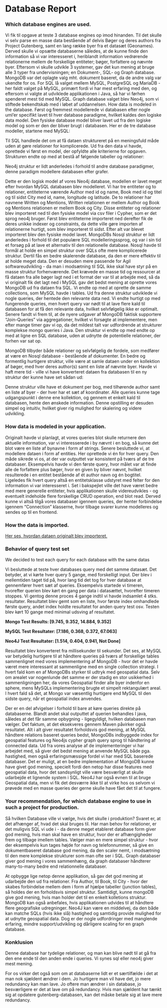 
# Database Report

### Which database engines are used.

Vi fik til opgave at teste 3 database engines op imod hinanden. Til det skulle vi selv parse en masse data bestående af delvis Bøger og deres authors fra Project Gutenberg, samt en lang række byer fra et datasæt (Geonames). Derved skulle vi opsætte databaserne således, at de kunne finde den information så vi var interesseret i, heriblandt information vedrørende relationerne mellem de forskellige entiteter; bøger, forfattere og nævnte byer. Eftersom vi skulle udvikle 3 systemer, gav det kun mening at bruge alle 3 typer fra undervisningen; en Dokument-, SQL- og Graph database. MongoDB var det oplagte valg mht. dokument baseret, da de andre valg var ukendte for os. For SQL lå valget mellem MySQL, PostgreSQL og MariaDB - her faldt valget på MySQL, primært fordi vi har mest erfaring med den, og eftersom vi valgte at udviklede applikationen i Java, så har vi førhen spenderet mest tid med MySQL. Graph database valget blev Neo4j, som vi stiftede bekendtskab med i løbet af uddannelsen. 
How data is modeled in the database.
Først og fremmest modellerede vi databasen efter nogle uml’er specifikt lavet til hver database paradigme, hvilket kaldes den logiske data model. Den fysiske database model bliver lavet ud fra den logiske model og som er den der bliver brugt i databasen.
Her er de tre database modeller, startene med MySQL:

Til SQL handlede det om at få dataen struktureret på en meningsfuld måde uden at gøre relationer for komplicerede. Ud fra den data vi havde, oprettede vi først en model, der opfyldte alle kriterierne for opgaven. Strukturen endte op med at bestå af følgende tabeller og relationer:



<Billede>




Neo4j struktur er lidt anderledes i forhold til andre database paradigmer, denne paradigm modellere databasen efter grafer.
<Billede>

Dette er den logisk model af vores Neo4j database, modellen er lavet meget efter hvordan MySQL databasen blev modelleret. Vi har tre entiteter og to relationer, entiteterne værende Author med id og name, Book med id og titel og til sidst City med id, name, longitude og latitude. De to relationer har navnene Written og Mentions, Written relationen er mellem Author og Book og Mentions relationen er mellem Book og City. Disse entiteter og relationer blev importeret ned til den fysiske model via csv filer i Cypher, som er det sprog neo4j bruger. Først blev entiteterne importeret ned derefter fik de deres unikke indexer og constraints, da dette ville gøre importen af relationerne hurtigt, som blev importeret til sidst.
Efter alt var blevet importeret blev den fysiske model lavet.
MongoDBs Nosql struktur er lidt anderledes i forhold til det populære SQL modelleringssprog, og var i sin tid et forsøg på at lave et alternativ til den relationelle database. Nosql havde til formål at holde en simpel struktur over SQLs ofte mere komplicerede struktur. Dertil fås en bedre skalerende database, da den er mere effektiv til at holde meget data. Den er desuden mere passende for Agil softwareudvikling - da man i modsætning til SQL ikke skal have styr på en masse struktur forhenværende. 
Det krævede en masse tid og ressourcer at få dataen fra alle bøger lagt ned i et format der var til at arbejde med, så da vi originalt fik det lagt ned i MySQL gav det bedst mening at oprette vores MongoDB ud fra dataen fra SQL. Vi endte op med at oprette de samme collections, som MySQL havde i tables. Ud fra denne struktur udviklede vi nogle queries, der hentede den relevante data ned. Vi endte hurtigt op med fungerende queries, men hvert query var nødt til at lave flere kald til databasen for at få den relevante data, hvilket selvfølgelig ikke er optimalt. Senere fandt vi frem til, at de nyere udgaver af MongoDB faktisk supportere “Join-Queries” via aggregationer, hvilket vi forsøgte at implementere, men efter mange timer gav vi op, da det mildest talt var udfordrende at strukturer komplekse mongo queries i Java. Den struktur vi endte op med endte op med at ligne en SQL database, uden at udnytte de potentielle relationer, der forhen var sat op. 

MongoDB tilbyder både relationer og selvfølgelig de fordele, som medfører at være en Nosql database - bestående af dokumenter. En bedre og formentlig hurtigere struktur, ville være at samle dataen under en kollektion af bøger, med hver deres author(s) samt en liste af nævnte byer. Havde vi haft mere tid - ville vi have konverteret dataen fra databasen til en ny struktur der kunne have set sådan ud: 

<Billede>
  
Denne struktur ville have et dokument per bog, med tilhørende author samt en liste af byer - der hver har et sæt af koordinater. Alle queries kunne tage udgangspunkt i denne ene kollektion, og gennem et enkelt kald til databasen, hente den ønskede information. Denne opstilling er desuden simpel og intuitiv, hvilket giver rig mulighed for skalering og videre udvikling.  

### How data is modeled in your application.

Originalt havde vi planlagt, at vores queries blot skulle returnere den aktuelle information, var vi interesserede i by nævnt i en bog, så kunne det blot være en liste af bynavne i form af strings. Senere besluttede vi, at modellere dataen i form af entities. Her oprettede vi én for hver query. Den måde sikrede vi os, at der var outputtet var konsistent på tværs af de tre databaser. Eksempelvis havde vi den første query, hvor målet var at finde alle de forfattere plus bøger, hvor en given by bliver nævnt, hvilket resulterede i en entitet bestående af ét author navn og én bogtitel. Ligeledes fik hvert query altså en entitetsklasse udstyret med felter for den information vi var interesseret i. Set i bakspejlet ville det have været bedre med mere generelle entiteter, hvis applikationen skulle videreudvikles - og eventuelt indeholde flere forskellige CRUD operation, end blot read. Derved kunne vi altså tilgå vores databaser igennem queries, der henter forbindelse igennem “Connection” klasserne, hvor tilbage svarer kunne modelleres og sendes op til en frontend. 


<Billede>
  
### How the data is imported.

[Her ses, hvordan dataen originalt blev importeret.](https://github.com/KongBoje/Gutenberg-book-project/blob/master/docs/import.md)




### Behavior of query test set

We decided to test each query for each database with the same datas

Vi besluttede at teste hver databases query med det samme datasæt. Det betyder, at vi kørte hver query 5 gange, med forskelligt input. Der blev i mellemtiden taget tid på, hvor lang tid det tog for hver database at gennemfører hvert sæt af queries. Eksempelvis startede vi timeren, hvorefter querien blev kørt én gang per data i datasættet, hvorefter timeren stoppes. Vi gentog denne proces 4 gange indtil vi havde indsamlet 4 stks. resultater. Resultatet blev gemt som en liste, hvor første index omhandlede første query, andet index holdte resultatet for anden query test osv. Testen blev kørt 10 gange med minimal udsving af resultatet. 

**Mongo Test Results: [9.745, 9.352, 14.884, 9.352]**

**MySQL Test Resultater: [7.186, 0.368, 0.372, 67.063]**

**Neo4J Test Resultater: [1.514, 0.404, 0.941, Not Done]**

Resultatet blev konverteret fra millisekunder til sekunder. Det ses, at MySQL var betydelig hurtigere til at håndtere queries på tværs af forskellige tables sammenlignet med vores implementering af MongoDB - hvor det er havde været mere interessant at sammenligne med en single collection strategi. I hvert fald kom en af MongoDBs styrker til udtryk med geospatial data. Selv om arealet var nogenlunde det samme er der stadig en stor usikkerhed i sammenligningen her, da vores Geospatial finder alle byer indenfor en sphere, mens MySQLs implementering brugte et simpelt rektangulært areal. I hvert fald så det, at Mongo var væsentlig hurtigere end MySQL til den sidste query, når et geospatial index anvendes. 

Der er en del afvigelser i forhold til bare at køre queries direkte på databaserne. Blandt andet skal outputtet af querien behandles I java, således at det får samme opbygning - ligegyldigt, hvilken databasen man vælger. Det faktum, at det eksekveres gennem Maven påvirker også resultatet. Alt i alt giver resultatet forholdsvis god mening, at MySQL håndtere relations baseret queries bedst, MongoDBs indbyggede index for geospatial features og Neo4js cypher graph query sprog til håndtering af connected data. Ud fra vores analyse af de implementeringer vi har arbejdet med, så giver det bedst mening at anvende MySQL både pga. hastighed, men også erfaringsmæssige fordel vi har med SQL baserede databaser. Det er muligt, at en bedre implementation af MongoDB kunne have givet god mening, specielt fordi den netop har disse features med geospatial data, hvor det sandsynligt ville være besværligt at skulle udarbejde et lignende system i SQL. Neo4J har også evnen til at bruge Geospatial data, men vi fik det desværre ikke til at virke hos os selvom vi prøvede med en masse queries der gerne skulle have fået det til at fungere.


### Your recommendation, for which database engine to use in such a project for production.

Så hvilken Database ville vi vælge, hvis det skulle i produktion? Svaret er, at det afhænger af, hvad det skal bruges til. Har man behov for relationer, er det muligvis SQL vi ude i - da denne meget etableret database form giver god mening, hvis man skal have en struktur, hvor der er afhængigheder frem og tilbage imellem tables. Vælger man en mere simpel struktur - hvor der eksempelvis kun tages højde for navn og telefonnummer, så give en dokumentbaseret database god mening, da den scaler nemt, i modsætning til den mere komplekse strukturer som man ofte ser i SQL. Graph databaser giver god mening i vores sammenhæng, da graph databaser håndterer many-to-many bedre end relationnelle databaser.  

At opbygge lige netop denne applikation, så gav det god mening at udarbejde den ud fra relationer. Fra Author, til Book, til City - hvor der skabes forbindelse mellem dem i form af hjælpe tabeller (junction tables), så holdes der en forholdsvis simpel struktur. Samtidigt, kunne mongoDB give god mening, hvis man holder det til en enkelt kolletions struktur. MongoDB kan også anbefales, hvis applikationen udvides til at håndtere flere geografiske udregninger. Neo4J kan være en middelvej, da den både kan matche SQLs (hvis ikke slå) hastighed og samtidig provide mulighed for at udnytte geospatial data. Dog er der nogle udfordringer med manglende erfaring, mindre support/udvikling og dårligere scaling for en graph database.    

### Konklusion
Denne database har tydelige relationer, og man kan blive nødt til at gå fra den ene ende til den anden ende i queries. Vi synes sql eller neo4j giver mest mening. 

For os virker det også som om at databaserne lidt er et særtilfælde i det at man nok sjældent ændrer i dem. Jo hurtigere man vil have det, jo mere redundancy kan man lave. Jo oftere man ændrer i sin database, jo besværligere er det at lave om på redundancy. Hvis man sjældent har tænkt sig at opdatere gutenberg-databasen, kan det måske betale sig at lave mere redundancy.
